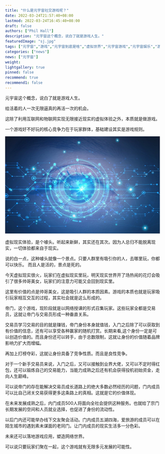 ```yaml
---
title: "什么是元宇宙社交游戏呢？"
date: 2022-03-24T21:57:40+08:00
lastmod: 2022-03-24T16:45:40+08:00
draft: false
authors: ["Phil Hall"]
description: "元宇宙这个概念，说白了就是游戏人生。"
featuredImage: "sj.jpg"
tags: ["元宇宙","游戏","元宇宙到底是啥","虚拟世界","元宇宙游戏","元宇宙娱乐","游戏人生"]
categories: ["news"]
news: ["元宇宙"]
weight: 
lightgallery: true
pinned: false
recommend: true
recommend1: false
---
```



元宇宙这个概念，说白了就是游戏人生。

给活着的人一次无限逼真的再活一次的机会。

这除了利用互联网和物联网实现无限接近现实的虚拟体验之外，本质就是做游戏。

一个游戏好不好玩的核心竞争力在于玩家群体，基础建设其实是游戏规则。

![yxsj.img](sj.jpg) 

虚拟现实体验，是个噱头。听起来新鲜，其实还在其次。因为人总归不能脱离现实，一切体验都来自于现实。

说的白一点，这种噱头就像一个景点。只要人群里有吸引你的人，去哪里玩，你都可以快乐。
而且人是活的，景点是死的。

今天虚拟现实很火，玩家们在虚拟现实里玩，明天现实世界开了场热闹的花灯会吸引了很多帅哥美女，玩家们的注意力可能又会回到现实里。

这里有价值的点是帅哥美女，这是吸引人群的本质因素。游戏的本质也就是玩家吸引玩家相互交互的过程，其实社会就是这么形成的。

帝门，这个游戏，现阶段就是以网络授课的形式召集玩家。这些玩家全都是交易员，这就让帝门与交易员形成一种垂直关系。

交易员学习交易的目的就是赚钱，帝门身份本身就值钱，入门之后除了可以获取到有价值的信息，还有可以享受各种赢家的随机打赏。长期来看,这个身份一定是可以创造价值的。而且身份还可以转手，由于总数限制，这就让身份的价值随着品牌影响力扩大而增幅。

再加上打榜夺彩，这就让身份具备了竞争性质。而且是良性竞争。

对于一个新手交易员来说，入门之后，又可以接触到业界大佬，又可以不定时得红包，还可以锻炼自己的交易能力，当能力成熟之后还有机会获得投机初始资金，走向人生巅峰。

可以说帝门的存在能解决交易员成长道路上的绝大多数必然经历的问题，门内成员可以比自己闭关交易获得更多这条路上的真相。这就是它的价值体现。

在未来发展成熟之后，内门成员500人将面向全社会提供这种服务。也就给了宗门长期发展的空间和人员就业选择，也促进了身份的流动性。

以后门内还可能举办线下交友聚会活动。门内成员五湖四海，爱旅游的成员可以在陌生城市的遇到素未谋面的老同门。让门内成员的现实生活多一分色彩。

未来还可以落地游戏应用，塑造网络世界。

可以说只要玩家们聚在一起，这个游戏就有无限多元发展的可能性。